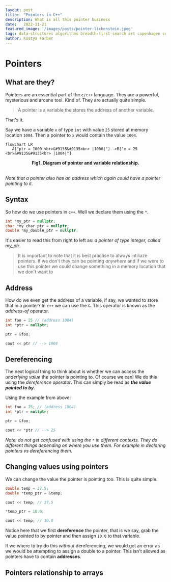 ```yaml
---
layout:	post
title:	"Pointers in C++"
description: What is all this pointer business
date:	2022-11-21
featured_image: '/images/posts/pointer-lichenstein.jpeg'
tags: data-structures algorithms breadth-first-search art copenhagen contemporary
author: Kostya Farber
---
```


# Pointers
## What are they?
Pointers are an essential part of the `c/c++` language. They are a powerful, mysterious and arcane tool. Kind of. They are actually quite simple.

> A pointer is a variable the stores the address of  another variable.

That's it.

Say we have a variable `x` of type `int` with value `25` stored at memory location `1004`. Then a pointer to `x` would contain the value `1004`.

```mermaid!
flowchart LR
   A["ptr = 1000 <br>&#9135&#9135<br> |1000|"]-->B["x = 25 <br>&#9135&#9135<br> |1004|"]
```

<figcaption align = "center"><b>Fig1. Diagram of pointer and variable relationship.</b></figcaption>
<br>

*Note that a pointer also has an address which again could have a pointer pointing to it*.

## Syntax
So how do we use pointers in `c++`. Well we declare them using the `*`. 

```c++
int *my_ptr = nullptr;
char *my_char_ptr = nullptr;
double *my_double_ptr = nullptr;
```

It's easier to read this from right to left as: *a pointer of type integer, called my_ptr*. 

> It is important to note that it is best practise to always intiliaze pointers. If we don't they can be pointing *anywhere* and if we were to use this pointer we could change something in a memory location that we don't want to

## Address
How do we even get the address of a variable, if say, we wanted to store that in a pointer? In `c++` we can use the `&`. This operator is known as the *address-of* operator.

```c++
int foo = 25 // (address 1004)
int *ptr = nullptr;

ptr = &foo; 

cout << ptr // --> 1004
```

## Dereferencing
The next logical thing to think about is whether we can access the *underlying value* the pointer is pointing to. Of course we can! We do this using the *dereference operator*. This can simply be read as ***the value pointed to by***.

Using the example from above:

```c++
int foo = 25; // (address 1004)
int *ptr = nullptr;

ptr = &foo; 

cout << *ptr // --> 25
```

*Note: do not get confused with using the `*` in different contexts. They do different things depending on where you use them. For example in declaring pointers vs dereferencing them.*

## Changing values using pointers
We can change the value the pointer is pointing too. This is quite simple.

```c++
double temp = 37.5;
double *temp_ptr = &temp;

cout << temp; // 37.5

*temp_ptr = 10.0;

cout << temp; // 10.0
```

Notice here that we first **dereference** the pointer, that is we say, grab the value pointed to by pointer and then assign `10.0` to that variable.

If we where to try do this *without* dereferencing, we would get an error as we would be attempting to assign a double to a pointer. This isn't allowed as pointers have to contain **addresses**.

## Pointers relationship to arrays
